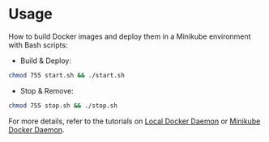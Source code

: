# Usage

How to build Docker images and deploy them in a Minikube environment with Bash scripts:

* Build & Deploy: 
```bash
chmod 755 start.sh && ./start.sh
```

* Stop & Remove:
```bash
chmod 755 stop.sh && ./stop.sh
```

For more details, refer to the tutorials on [Local Docker Daemon](https://github.com/LamSut/Play-with-Containers/blob/main/6.flask/tutorial-local.md) or [Minikube Docker Daemon](https://github.com/LamSut/Play-with-Containers/blob/main/6.flask/tutorial-minikube.md).
